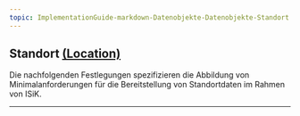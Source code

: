 ```yaml
---
topic: ImplementationGuide-markdown-Datenobjekte-Datenobjekte-Standort
---
```

## Standort [(Location)](https://hl7.org/fhir/R4/location.html)

Die nachfolgenden Festlegungen spezifizieren die Abbildung von Minimalanforderungen für die Bereitstellung von Standortdaten im Rahmen von ISiK.

---